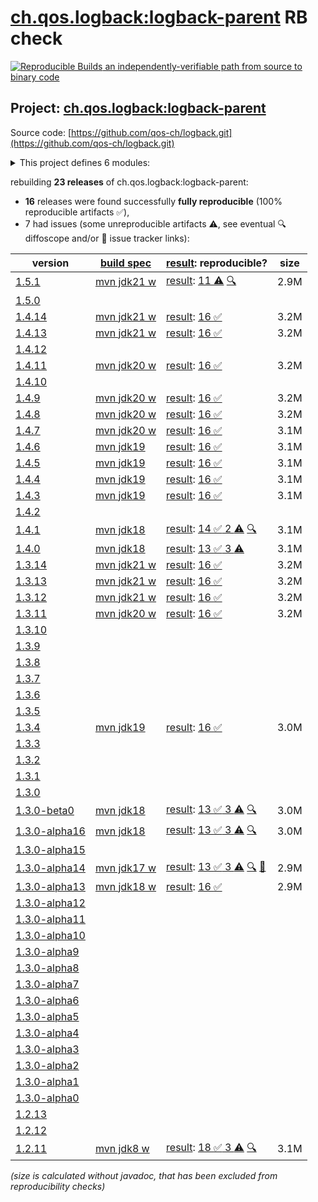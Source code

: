 [ch.qos.logback:logback-parent](https://central.sonatype.com/artifact/ch.qos.logback/logback-parent/versions) RB check
=======

[![Reproducible Builds](https://reproducible-builds.org/images/logos/rb.svg) an independently-verifiable path from source to binary code](https://reproducible-builds.org/)

## Project: [ch.qos.logback:logback-parent](https://central.sonatype.com/artifact/ch.qos.logback/logback-parent/versions)

Source code: [https://github.com/qos-ch/logback.git](https://github.com/qos-ch/logback.git)

<details><summary>This project defines 6 modules:</summary>

* [ch.qos.logback:logback-access](https://central.sonatype.com/artifact/ch.qos.logback/logback-access/1.5.1)
* [ch.qos.logback:logback-classic](https://central.sonatype.com/artifact/ch.qos.logback/logback-classic/1.5.1)
* [ch.qos.logback:logback-core](https://central.sonatype.com/artifact/ch.qos.logback/logback-core/1.5.1)
* [ch.qos.logback:logback-examples](https://central.sonatype.com/artifact/ch.qos.logback/logback-examples/1.5.1)
* [ch.qos.logback:logback-parent](https://central.sonatype.com/artifact/ch.qos.logback/logback-parent/1.5.1)
* [ch.qos.logback:logback-site](https://central.sonatype.com/artifact/ch.qos.logback/logback-site/1.5.1)
</details>

rebuilding **23 releases** of ch.qos.logback:logback-parent:
- **16** releases were found successfully **fully reproducible** (100% reproducible artifacts :white_check_mark:),
- 7 had issues (some unreproducible artifacts :warning:, see eventual :mag: diffoscope and/or :memo: issue tracker links):

| version | [build spec](/BUILDSPEC.md) | [result](https://reproducible-builds.org/docs/jvm/): reproducible? | size |
| -- | --------- | ------ | -- |
| [1.5.1](https://central.sonatype.com/artifact/ch.qos.logback/logback-parent/1.5.1/pom) | [mvn jdk21 w](logback-1.5.1.buildspec) | [result](logback-parent-1.5.1.buildinfo): [ 11 :warning:](logback-parent-1.5.1.buildcompare) [:mag:](logback-parent-1.5.1.diffoscope) | 2.9M |
| [1.5.0](https://central.sonatype.com/artifact/ch.qos.logback/logback-parent/1.5.0/pom) | | | |
| [1.4.14](https://central.sonatype.com/artifact/ch.qos.logback/logback-parent/1.4.14/pom) | [mvn jdk21 w](logback-1.4.14.buildspec) | [result](logback-parent-1.4.14.buildinfo): [16 :white_check_mark: ](logback-parent-1.4.14.buildcompare) | 3.2M |
| [1.4.13](https://central.sonatype.com/artifact/ch.qos.logback/logback-parent/1.4.13/pom) | [mvn jdk21 w](logback-1.4.13.buildspec) | [result](logback-parent-1.4.13.buildinfo): [16 :white_check_mark: ](logback-parent-1.4.13.buildcompare) | 3.2M |
| [1.4.12](https://central.sonatype.com/artifact/ch.qos.logback/logback-parent/1.4.12/pom) | | | |
| [1.4.11](https://central.sonatype.com/artifact/ch.qos.logback/logback-parent/1.4.11/pom) | [mvn jdk20 w](logback-1.4.11.buildspec) | [result](logback-parent-1.4.11.buildinfo): [16 :white_check_mark: ](logback-parent-1.4.11.buildcompare) | 3.2M |
| [1.4.10](https://central.sonatype.com/artifact/ch.qos.logback/logback-parent/1.4.10/pom) | | | |
| [1.4.9](https://central.sonatype.com/artifact/ch.qos.logback/logback-parent/1.4.9/pom) | [mvn jdk20 w](logback-1.4.9.buildspec) | [result](logback-parent-1.4.9.buildinfo): [16 :white_check_mark: ](logback-parent-1.4.9.buildcompare) | 3.2M |
| [1.4.8](https://central.sonatype.com/artifact/ch.qos.logback/logback-parent/1.4.8/pom) | [mvn jdk20 w](logback-1.4.8.buildspec) | [result](logback-parent-1.4.8.buildinfo): [16 :white_check_mark: ](logback-parent-1.4.8.buildcompare) | 3.2M |
| [1.4.7](https://central.sonatype.com/artifact/ch.qos.logback/logback-parent/1.4.7/pom) | [mvn jdk20 w](logback-1.4.7.buildspec) | [result](logback-parent-1.4.7.buildinfo): [16 :white_check_mark: ](logback-parent-1.4.7.buildcompare) | 3.1M |
| [1.4.6](https://central.sonatype.com/artifact/ch.qos.logback/logback-parent/1.4.6/pom) | [mvn jdk19](logback-1.4.6.buildspec) | [result](logback-parent-1.4.6.buildinfo): [16 :white_check_mark: ](logback-parent-1.4.6.buildcompare) | 3.1M |
| [1.4.5](https://central.sonatype.com/artifact/ch.qos.logback/logback-parent/1.4.5/pom) | [mvn jdk19](logback-1.4.5.buildspec) | [result](logback-parent-1.4.5.buildinfo): [16 :white_check_mark: ](logback-parent-1.4.5.buildcompare) | 3.1M |
| [1.4.4](https://central.sonatype.com/artifact/ch.qos.logback/logback-parent/1.4.4/pom) | [mvn jdk19](logback-1.4.4.buildspec) | [result](logback-parent-1.4.4.buildinfo): [16 :white_check_mark: ](logback-parent-1.4.4.buildcompare) | 3.1M |
| [1.4.3](https://central.sonatype.com/artifact/ch.qos.logback/logback-parent/1.4.3/pom) | [mvn jdk19](logback-1.4.3.buildspec) | [result](logback-parent-1.4.3.buildinfo): [16 :white_check_mark: ](logback-parent-1.4.3.buildcompare) | 3.1M |
| [1.4.2](https://central.sonatype.com/artifact/ch.qos.logback/logback-parent/1.4.2/pom) | | | |
| [1.4.1](https://central.sonatype.com/artifact/ch.qos.logback/logback-parent/1.4.1/pom) | [mvn jdk18](logback-1.4.1.buildspec) | [result](logback-parent-1.4.1.buildinfo): [14 :white_check_mark:  2 :warning:](logback-parent-1.4.1.buildcompare) [:mag:](logback-parent-1.4.1.diffoscope) | 3.1M |
| [1.4.0](https://central.sonatype.com/artifact/ch.qos.logback/logback-parent/1.4.0/pom) | [mvn jdk18](logback-1.4.0.buildspec) | [result](logback-parent-1.4.0.buildinfo): [13 :white_check_mark:  3 :warning:](logback-parent-1.4.0.buildcompare) | 3.1M |
| [1.3.14](https://central.sonatype.com/artifact/ch.qos.logback/logback-parent/1.3.14/pom) | [mvn jdk21 w](logback-1.3.14.buildspec) | [result](logback-parent-1.3.14.buildinfo): [16 :white_check_mark: ](logback-parent-1.3.14.buildcompare) | 3.2M |
| [1.3.13](https://central.sonatype.com/artifact/ch.qos.logback/logback-parent/1.3.13/pom) | [mvn jdk21 w](logback-1.3.13.buildspec) | [result](logback-parent-1.3.13.buildinfo): [16 :white_check_mark: ](logback-parent-1.3.13.buildcompare) | 3.2M |
| [1.3.12](https://central.sonatype.com/artifact/ch.qos.logback/logback-parent/1.3.12/pom) | [mvn jdk21 w](logback-1.3.12.buildspec) | [result](logback-parent-1.3.12.buildinfo): [16 :white_check_mark: ](logback-parent-1.3.12.buildcompare) | 3.2M |
| [1.3.11](https://central.sonatype.com/artifact/ch.qos.logback/logback-parent/1.3.11/pom) | [mvn jdk20 w](logback-1.3.11.buildspec) | [result](logback-parent-1.3.11.buildinfo): [16 :white_check_mark: ](logback-parent-1.3.11.buildcompare) | 3.2M |
| [1.3.10](https://central.sonatype.com/artifact/ch.qos.logback/logback-parent/1.3.10/pom) | | | |
| [1.3.9](https://central.sonatype.com/artifact/ch.qos.logback/logback-parent/1.3.9/pom) | | | |
| [1.3.8](https://central.sonatype.com/artifact/ch.qos.logback/logback-parent/1.3.8/pom) | | | |
| [1.3.7](https://central.sonatype.com/artifact/ch.qos.logback/logback-parent/1.3.7/pom) | | | |
| [1.3.6](https://central.sonatype.com/artifact/ch.qos.logback/logback-parent/1.3.6/pom) | | | |
| [1.3.5](https://central.sonatype.com/artifact/ch.qos.logback/logback-parent/1.3.5/pom) | | | |
| [1.3.4](https://central.sonatype.com/artifact/ch.qos.logback/logback-parent/1.3.4/pom) | [mvn jdk19](logback-1.3.4.buildspec) | [result](logback-parent-1.3.4.buildinfo): [16 :white_check_mark: ](logback-parent-1.3.4.buildcompare) | 3.0M |
| [1.3.3](https://central.sonatype.com/artifact/ch.qos.logback/logback-parent/1.3.3/pom) | | | |
| [1.3.2](https://central.sonatype.com/artifact/ch.qos.logback/logback-parent/1.3.2/pom) | | | |
| [1.3.1](https://central.sonatype.com/artifact/ch.qos.logback/logback-parent/1.3.1/pom) | | | |
| [1.3.0](https://central.sonatype.com/artifact/ch.qos.logback/logback-parent/1.3.0/pom) | | | |
| [1.3.0-beta0](https://central.sonatype.com/artifact/ch.qos.logback/logback-parent/1.3.0-beta0/pom) | [mvn jdk18](logback-1.3.0-beta0.buildspec) | [result](logback-parent-1.3.0-beta0.buildinfo): [13 :white_check_mark:  3 :warning:](logback-parent-1.3.0-beta0.buildcompare) [:mag:](logback-parent-1.3.0-beta0.diffoscope) | 3.0M |
| [1.3.0-alpha16](https://central.sonatype.com/artifact/ch.qos.logback/logback-parent/1.3.0-alpha16/pom) | [mvn jdk18](logback-1.3.0-alpha16.buildspec) | [result](logback-parent-1.3.0-alpha16.buildinfo): [13 :white_check_mark:  3 :warning:](logback-parent-1.3.0-alpha16.buildcompare) [:mag:](logback-parent-1.3.0-alpha16.diffoscope) | 3.0M |
| [1.3.0-alpha15](https://central.sonatype.com/artifact/ch.qos.logback/logback-parent/1.3.0-alpha15/pom) | | | |
| [1.3.0-alpha14](https://central.sonatype.com/artifact/ch.qos.logback/logback-parent/1.3.0-alpha14/pom) | [mvn jdk17 w](logback-1.3.0-alpha14.buildspec) | [result](logback-parent-1.3.0-alpha14.buildinfo): [13 :white_check_mark:  3 :warning:](logback-parent-1.3.0-alpha14.buildcompare) [:mag:](logback-parent-1.3.0-alpha14.diffoscope) [:memo:](https://github.com/qos-ch/logback/pull/571) | 2.9M |
| [1.3.0-alpha13](https://central.sonatype.com/artifact/ch.qos.logback/logback-parent/1.3.0-alpha13/pom) | [mvn jdk18 w](logback-1.3.0-alpha13.buildspec) | [result](logback-parent-1.3.0-alpha13.buildinfo): [16 :white_check_mark: ](logback-parent-1.3.0-alpha13.buildcompare) | 2.9M |
| [1.3.0-alpha12](https://central.sonatype.com/artifact/ch.qos.logback/logback-parent/1.3.0-alpha12/pom) | | | |
| [1.3.0-alpha11](https://central.sonatype.com/artifact/ch.qos.logback/logback-parent/1.3.0-alpha11/pom) | | | |
| [1.3.0-alpha10](https://central.sonatype.com/artifact/ch.qos.logback/logback-parent/1.3.0-alpha10/pom) | | | |
| [1.3.0-alpha9](https://central.sonatype.com/artifact/ch.qos.logback/logback-parent/1.3.0-alpha9/pom) | | | |
| [1.3.0-alpha8](https://central.sonatype.com/artifact/ch.qos.logback/logback-parent/1.3.0-alpha8/pom) | | | |
| [1.3.0-alpha7](https://central.sonatype.com/artifact/ch.qos.logback/logback-parent/1.3.0-alpha7/pom) | | | |
| [1.3.0-alpha6](https://central.sonatype.com/artifact/ch.qos.logback/logback-parent/1.3.0-alpha6/pom) | | | |
| [1.3.0-alpha5](https://central.sonatype.com/artifact/ch.qos.logback/logback-parent/1.3.0-alpha5/pom) | | | |
| [1.3.0-alpha4](https://central.sonatype.com/artifact/ch.qos.logback/logback-parent/1.3.0-alpha4/pom) | | | |
| [1.3.0-alpha3](https://central.sonatype.com/artifact/ch.qos.logback/logback-parent/1.3.0-alpha3/pom) | | | |
| [1.3.0-alpha2](https://central.sonatype.com/artifact/ch.qos.logback/logback-parent/1.3.0-alpha2/pom) | | | |
| [1.3.0-alpha1](https://central.sonatype.com/artifact/ch.qos.logback/logback-parent/1.3.0-alpha1/pom) | | | |
| [1.3.0-alpha0](https://central.sonatype.com/artifact/ch.qos.logback/logback-parent/1.3.0-alpha0/pom) | | | |
| [1.2.13](https://central.sonatype.com/artifact/ch.qos.logback/logback-parent/1.2.13/pom) | | | |
| [1.2.12](https://central.sonatype.com/artifact/ch.qos.logback/logback-parent/1.2.12/pom) | | | |
| [1.2.11](https://central.sonatype.com/artifact/ch.qos.logback/logback-parent/1.2.11/pom) | [mvn jdk8 w](logback-1.2.11.buildspec) | [result](logback-parent-1.2.11.buildinfo): [18 :white_check_mark:  3 :warning:](logback-parent-1.2.11.buildcompare) [:mag:](logback-parent-1.2.11.diffoscope) | 3.1M |

<i>(size is calculated without javadoc, that has been excluded from reproducibility checks)</i>
